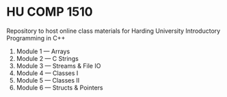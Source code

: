 # HU COMP 1510

Repository to host online class materials for Harding University Introductory Programming in C++

1. Module 1 — Arrays
1. Module 2 — C Strings
1. Module 3 — Streams & File IO
1. Module 4 — Classes I
1. Module 5 — Classes II
1. Module 6 — Structs & Pointers
